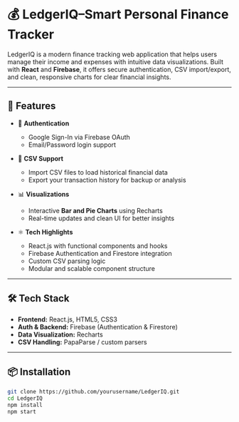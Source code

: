 # 💰 LedgerIQ–Smart Personal Finance Tracker

LedgerIQ is a modern finance tracking web application that helps users manage their income and expenses with intuitive data visualizations. Built with **React** and **Firebase**, it offers secure authentication, CSV import/export, and clean, responsive charts for clear financial insights.

---

## 🚀 Features

- 🔐 **Authentication**  
  - Google Sign-In via Firebase OAuth  
  - Email/Password login support

- 📁 **CSV Support**  
  - Import CSV files to load historical financial data  
  - Export your transaction history for backup or analysis

- 📊 **Visualizations**  
  - Interactive **Bar and Pie Charts** using Recharts  
  - Real-time updates and clean UI for better insights

- ⚛️ **Tech Highlights**  
  - React.js with functional components and hooks  
  - Firebase Authentication and Firestore integration  
  - Custom CSV parsing logic  
  - Modular and scalable component structure

---

## 🛠️ Tech Stack

- **Frontend:** React.js, HTML5, CSS3  
- **Auth & Backend:** Firebase (Authentication & Firestore)  
- **Data Visualization:** Recharts  
- **CSV Handling:** PapaParse / custom parsers

---


## 📦 Installation

```bash
git clone https://github.com/yourusername/LedgerIQ.git
cd LedgerIQ
npm install
npm start
